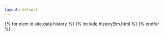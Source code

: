 ```yaml
---
layout: default
---
```

<section>
  {% for elem in site.data.history %}
    {% include historyElm.html %}
  {% endfor %}
</section>
